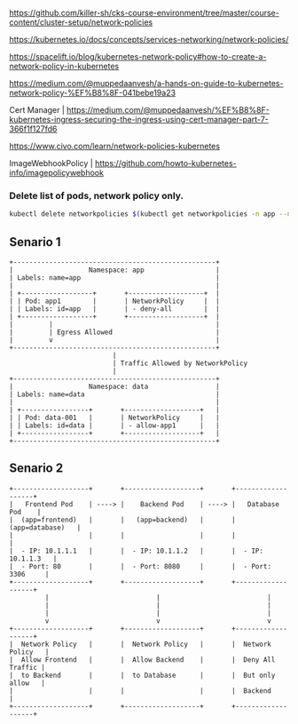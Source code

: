 https://github.com/killer-sh/cks-course-environment/tree/master/course-content/cluster-setup/network-policies

https://kubernetes.io/docs/concepts/services-networking/network-policies/


https://spacelift.io/blog/kubernetes-network-policy#how-to-create-a-network-policy-in-kubernetes


https://medium.com/@muppedaanvesh/a-hands-on-guide-to-kubernetes-network-policy-%EF%B8%8F-041bebe19a23

Cert Manager | https://medium.com/@muppedaanvesh/%EF%B8%8F-kubernetes-ingress-securing-the-ingress-using-cert-manager-part-7-366f1f127fd6


https://www.civo.com/learn/network-policies-kubernetes

ImageWebhookPolicy | https://github.com/howto-kubernetes-info/imagepolicywebhook


### Delete list of pods, network policy only.
```bash
kubectl delete networkpolicies $(kubectl get networkpolicies -n app --no-headers | awk '{print $1}') -n app
```

## Senario 1
```plaintext
+---------------------------------------------------+
|                   Namespace: app                  |
| Labels: name=app                                  |
|                                                   |
| +------------------+       +-------------------+  |
| | Pod: app1        |       | NetworkPolicy     |  |
| | Labels: id=app   |       | - deny-all        |  |
| +------------------+       +-------------------+  |
|         |                                         |
|         | Egress Allowed                          |
|         v                                         |
+---------------------------------------------------+
                          |
                          | Traffic Allowed by NetworkPolicy
                          |
+---------------------------------------------------+
|                   Namespace: data                 |
| Labels: name=data                                 |
|                                                   |
| +-----------------+       +-------------------+   |
| | Pod: data-001   |       | NetworkPolicy     |   |
| | Labels: id=data |       | - allow-app1      |   |
| +-----------------+       +-------------------+   |
+---------------------------------------------------+

```
## Senario 2

```plaintext
+-------------------+       +-------------------+       +-------------------+
|   Frontend Pod    | ----> |    Backend Pod    | ----> |   Database Pod    |
|  (app=frontend)   |       |   (app=backend)   |       |  (app=database)   |
|                   |       |                   |       |                   |
|  - IP: 10.1.1.1   |       |  - IP: 10.1.1.2   |       |  - IP: 10.1.1.3   |
|  - Port: 80       |       |  - Port: 8080     |       |  - Port: 3306     |
+-------------------+       +-------------------+       +-------------------+
         |                           |                           |
         |                           |                           |
         |                           |                           |
         v                           v                           v
+-------------------+       +-------------------+       +-------------------+
|  Network Policy   |       |  Network Policy   |       |  Network Policy   |
|  Allow Frontend   |       |  Allow Backend    |       |  Deny All Traffic |
|  to Backend       |       |  to Database      |       |  But only allow   |
|                   |       |                   |       |  Backend          |
+-------------------+       +-------------------+       +-------------------+
```
